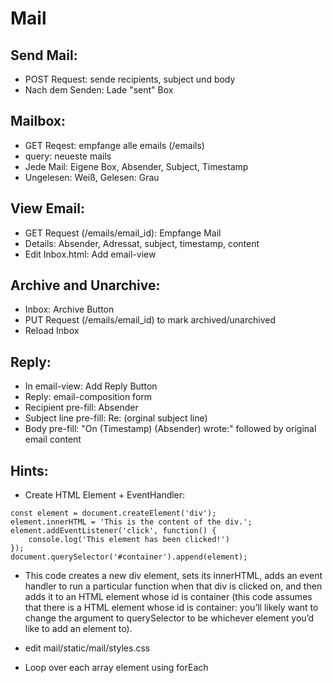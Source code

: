 # Mail

## Send Mail:

- POST Request: sende recipients, subject und body
- Nach dem Senden: Lade "sent" Box

## Mailbox:

- GET Reqest: empfange alle emails (/emails)
- query: neueste mails
- Jede Mail: Eigene Box, Absender, Subject, Timestamp
- Ungelesen: Weiß, Gelesen: Grau

## View Email:

- GET Request (/emails/email_id): Empfange Mail
- Details: Absender, Adressat, subject, timestamp, content
- Edit Inbox.html: Add email-view

## Archive and Unarchive:

- Inbox: Archive Button
- PUT Request (/emails/email_id) to mark archived/unarchived
- Reload Inbox

## Reply:

- In email-view: Add Reply Button
- Reply: email-composition form
- Recipient pre-fill: Absender
- Subject line pre-fill: Re: (orginal subject line)
- Body pre-fill: "On (Timestamp) (Absender) wrote:" followed by original email content


## Hints:

- Create HTML Element + EventHandler:

```
const element = document.createElement('div');
element.innerHTML = 'This is the content of the div.';
element.addEventListener('click', function() {
    console.log('This element has been clicked!')
});
document.querySelector('#container').append(element);
```

- This code creates a new div element, sets its innerHTML, adds an event handler to run a particular function when that div is clicked on, and then adds it to an HTML element whose id is container (this code assumes that there is a HTML element whose id is container: you’ll likely want to change the argument to querySelector to be whichever element you’d like to add an element to).

- edit mail/static/mail/styles.css
- Loop over each array element using forEach




